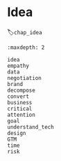 # Idea
:label:`chap_idea`

```toc
:maxdepth: 2

idea
empathy
data
negotiation
brand
decompose
convert
business
critical
attention
goal
understand_tech
design
GTM
time
risk
```
